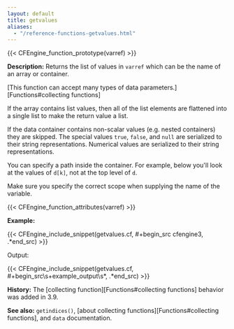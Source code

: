 ```yaml
---
layout: default
title: getvalues
aliases:
  - "/reference-functions-getvalues.html"
---
```


{{< CFEngine_function_prototype(varref) >}}

**Description:** Returns the list of values in `varref` which can be
the name of an array or container.

[This function can accept many types of data parameters.][Functions#collecting functions]

If the array contains list values, then all of the list elements are flattened
into a single list to make the return value a list.

If the data container contains non-scalar values (e.g. nested
containers) they are skipped. The special values `true`, `false`, and
`null` are serialized to their string representations. Numerical
values are serialized to their string representations.

You can specify a path inside the container. For example, below you'll
look at the values of `d[k]`, not at the top level of `d`.

Make sure you specify the correct scope when supplying the name of the
variable.

{{< CFEngine_function_attributes(varref) >}}

**Example:**

{{< CFEngine_include_snippet(getvalues.cf, #\+begin_src cfengine3, .*end_src) >}}

Output:

{{< CFEngine_include_snippet(getvalues.cf, #\+begin_src\s+example_output\s*, .*end_src) >}}

**History:** The [collecting function][Functions#collecting functions] behavior was added in 3.9.

**See also:** `getindices()`, [about collecting functions][Functions#collecting functions], and `data` documentation.
